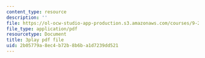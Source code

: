 ```yaml
---
content_type: resource
description: ''
file: https://ol-ocw-studio-app-production.s3.amazonaws.com/courses/9-20-animal-behavior-fall-2013/2b05779a8ec4b72b8b6ba1d7239dd521_472230.pdf
file_type: application/pdf
resourcetype: Document
title: 3play pdf file
uid: 2b05779a-8ec4-b72b-8b6b-a1d7239dd521
---
```

